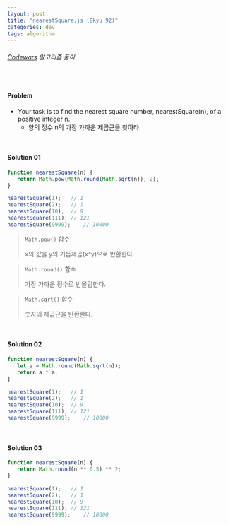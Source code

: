 ```yaml
---
layout: post
title: "nearestSquare.js (8kyu 92)"
categories: dev
tags: algorithm
---
```


###### [Codewars](https://www.codewars.com) 알고리즘 풀이

<br>

#### Problem

- Your task is to find the nearest square number, nearestSquare(n), of a positive integer n.
  - 양의 정수 n의 가장 가까운 제곱근을 찾아라.

<br>

#### Solution 01

```js
function nearestSquare(n) {
   return Math.pow(Math.round(Math.sqrt(n)), 2);
}

nearestSquare(1);	// 1
nearestSquare(2);	// 1
nearestSquare(10);	// 9
nearestSquare(111);	// 121
nearestSquare(9999);	// 10000
```

> `Math.pow()` 함수
>
> x의 값을 y의 거듭제곱(x^y)으로 반환한다.

> `Math.round()` 함수
>
> 가장 가까운 정수로 반올림한다.

> `Math.sqrt()` 함수
>
> 숫자의 제곱근을 반환한다.

<br>

#### Solution 02

```js
function nearestSquare(n) {
   let a = Math.round(Math.sqrt(n));
   return a * a;
}

nearestSquare(1);	// 1
nearestSquare(2);	// 1
nearestSquare(10);	// 9
nearestSquare(111);	// 121
nearestSquare(9999);	// 10000
```

<br>

#### Solution 03

```js
function nearestSquare(n) {
   return Math.round(n ** 0.5) ** 2;
}

nearestSquare(1);	// 1
nearestSquare(2);	// 1
nearestSquare(10);	// 9
nearestSquare(111);	// 121
nearestSquare(9999);	// 10000
```

<br>

